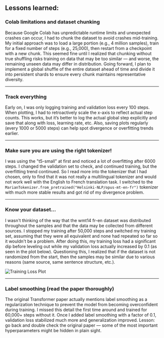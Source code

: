 ## Lessons learned:

### Colab limitations and dataset chunking
Because Google Colab has unpredictable runtime limits and unexpected crashes can occur, I had to chunk the dataset to avoid crashes mid-training. My initial approach was to load a large portion (e.g., 4 million samples), train for a fixed number of steps (e.g., 25,000), then restart from a checkpoint with a new chunk. This seemed fine until I realized that chunking without true shuffling risks training on data that may be too similar — and worse, the remaining unseen data may differ in distribution. Going forward, I plan to implement a global shuffle of the entire dataset ahead of time and divide it into persistent shards to ensure every chunk maintains representative diversity.

---

### Track everything
Early on, I was only logging training and validation loss every 100 steps. When plotting, I had to retroactively scale the x-axis to reflect actual step counts. This works, but it’s better to log the actual global step explicitly and save that along with loss, learning rate, etc. Also, saving plots regularly (every 1000 or 5000 steps) can help spot divergence or overfitting trends earlier.

---

### Make sure you are using the right tokenizer!
I was using the "t5-small" at first and noticed a lot of overfitting after 6000 steps. I changed the validation set to check, and continued training, but the overfitting trend continued. So I read more into the tokenizer that I had chosen, only to find that it was not really a multilingual tokenizer and would not work well with the English to French translation task. I switched to the `MarianTokenizer.from_pretrained("Helsinki-NLP/opus-mt-en-fr")` tokenizer with much more stable results and got rid of my divergence problem.

---

### Know your dataset...
I wasn't thinking of the way that the wmt14 fr-en dataset was distributed throughout the samples and that the data may be collected from different sources. I stopped my training after 50,000 steps and switched my training set, assuming that they were all equivalent and none had repeated so far so it wouldn't be a problem. After doing this, my training loss had a significant dip before leveling out while my validation loss actually increased by 0.1 (as seen in the plot below). Questioning this, I realized that if the dataset is not randomized from the start, then the samples may be similar due to various reasons (same source, same sentence structure, etc.).

![Training Loss Plot](/plot_imgs/68000-steps-no-label-smoothing-training-progress.png68000-steps-no-label-smoothing-training-progress.png)

---

### Label smoothing (read the paper thoroughly)
The original Transformer paper actually mentions label smoothing as a regularization technique to prevent the model from becoming overconfident during training. I missed this detail the first time around and trained for 60,000+ steps without it. Once I added label smoothing with a factor of 0.1, validation loss stabilized much more and generalization improved. Lesson: go back and double check the original paper — some of the most important hyperparameters might be hidden in plain sight.
